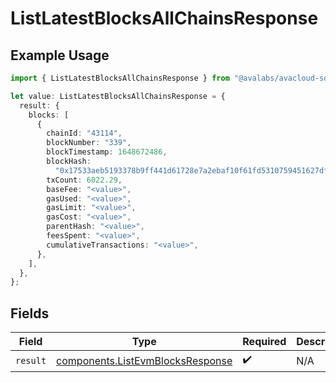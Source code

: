 # ListLatestBlocksAllChainsResponse

## Example Usage

```typescript
import { ListLatestBlocksAllChainsResponse } from "@avalabs/avacloud-sdk/models/operations";

let value: ListLatestBlocksAllChainsResponse = {
  result: {
    blocks: [
      {
        chainId: "43114",
        blockNumber: "339",
        blockTimestamp: 1648672486,
        blockHash:
          "0x17533aeb5193378b9ff441d61728e7a2ebaf10f61fd5310759451627dfca2e7c",
        txCount: 6022.29,
        baseFee: "<value>",
        gasUsed: "<value>",
        gasLimit: "<value>",
        gasCost: "<value>",
        parentHash: "<value>",
        feesSpent: "<value>",
        cumulativeTransactions: "<value>",
      },
    ],
  },
};
```

## Fields

| Field                                                                                | Type                                                                                 | Required                                                                             | Description                                                                          |
| ------------------------------------------------------------------------------------ | ------------------------------------------------------------------------------------ | ------------------------------------------------------------------------------------ | ------------------------------------------------------------------------------------ |
| `result`                                                                             | [components.ListEvmBlocksResponse](../../models/components/listevmblocksresponse.md) | :heavy_check_mark:                                                                   | N/A                                                                                  |